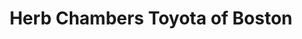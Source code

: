 ---
title: "Herb Chambers Toyota of Boston"
url: /allston/herb-chambers-toyota-of-boston/
shop: Autohaus
---